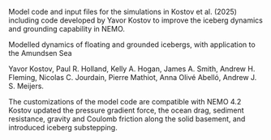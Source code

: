 Model code and input files for the simulations in Kostov et al. (2025) 
including code developed by Yavor Kostov to improve the iceberg dynamics
and grounding capability in NEMO.

Modelled dynamics of floating and grounded icebergs, with application to the Amundsen Sea

Yavor Kostov, Paul R. Holland, Kelly A. Hogan, James A. Smith, Andrew H. Fleming, Nicolas C. Jourdain, Pierre Mathiot, Anna Olivé Abelló, Andrew J. S. Meijers.  

The customizations of the model code are compatible with NEMO 4.2
Kostov updated the pressure gradient force, the ocean drag, 
sediment resistance, gravity and Coulomb friction along the solid basement, 
and introduced iceberg substepping.
